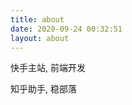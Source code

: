```yaml
---
title: about
date: 2020-09-24 00:32:51
layout: about
---
```


<meta name="referrer" content="no-referrer">

快手主站, 前端开发

知乎助手, 稳部落

